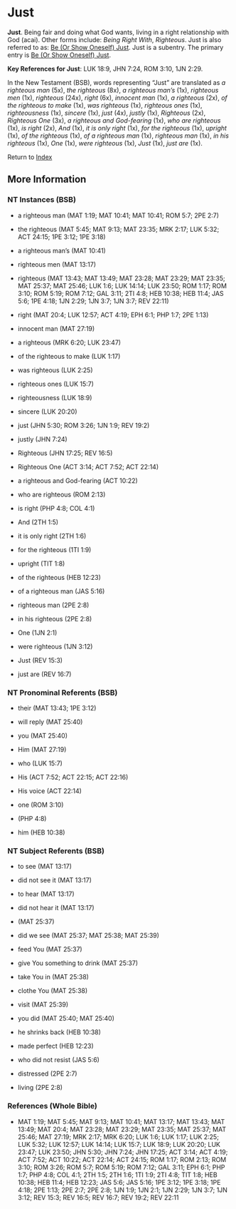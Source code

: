 # Just
**Just**. 
Being fair and doing what God wants, living in a right relationship with God (acai). 
Other forms include: 
*Being Right With*, *Righteous*. 
Just is also referred to as: 
[Be (Or Show Oneself) Just](Just.md). 
Just is a subentry. The primary entry is 
[Be (Or Show Oneself) Just](Just.md). 


**Key References for Just**: 
LUK 18:9, JHN 7:24, ROM 3:10, 1JN 2:29. 




In the New Testament (BSB), words representing “Just” are translated as 
*a righteous man* (5x), *the righteous* (8x), *a righteous man’s* (1x), *righteous men* (1x), *righteous* (24x), *right* (6x), *innocent man* (1x), *a righteous* (2x), *of the righteous to make* (1x), *was righteous* (1x), *righteous ones* (1x), *righteousness* (1x), *sincere* (1x), *just* (4x), *justly* (1x), *Righteous* (2x), *Righteous One* (3x), *a righteous and God-fearing* (1x), *who are righteous* (1x), *is right* (2x), *And* (1x), *it is only right* (1x), *for the righteous* (1x), *upright* (1x), *of the righteous* (1x), *of a righteous man* (1x), *righteous man* (1x), *in his righteous* (1x), *One* (1x), *were righteous* (1x), *Just* (1x), *just are* (1x). 


Return to [Index](00-Index.md)

## More Information

### NT Instances (BSB)

* a righteous man (MAT 1:19; MAT 10:41; MAT 10:41; ROM 5:7; 2PE 2:7)

* the righteous (MAT 5:45; MAT 9:13; MAT 23:35; MRK 2:17; LUK 5:32; ACT 24:15; 1PE 3:12; 1PE 3:18)

* a righteous man’s (MAT 10:41)

* righteous men (MAT 13:17)

* righteous (MAT 13:43; MAT 13:49; MAT 23:28; MAT 23:29; MAT 23:35; MAT 25:37; MAT 25:46; LUK 1:6; LUK 14:14; LUK 23:50; ROM 1:17; ROM 3:10; ROM 5:19; ROM 7:12; GAL 3:11; 2TI 4:8; HEB 10:38; HEB 11:4; JAS 5:6; 1PE 4:18; 1JN 2:29; 1JN 3:7; 1JN 3:7; REV 22:11)

* right (MAT 20:4; LUK 12:57; ACT 4:19; EPH 6:1; PHP 1:7; 2PE 1:13)

* innocent man (MAT 27:19)

* a righteous (MRK 6:20; LUK 23:47)

* of the righteous to make (LUK 1:17)

* was righteous (LUK 2:25)

* righteous ones (LUK 15:7)

* righteousness (LUK 18:9)

* sincere (LUK 20:20)

* just (JHN 5:30; ROM 3:26; 1JN 1:9; REV 19:2)

* justly (JHN 7:24)

* Righteous (JHN 17:25; REV 16:5)

* Righteous One (ACT 3:14; ACT 7:52; ACT 22:14)

* a righteous and God-fearing (ACT 10:22)

* who are righteous (ROM 2:13)

* is right (PHP 4:8; COL 4:1)

* And (2TH 1:5)

* it is only right (2TH 1:6)

* for the righteous (1TI 1:9)

* upright (TIT 1:8)

* of the righteous (HEB 12:23)

* of a righteous man (JAS 5:16)

* righteous man (2PE 2:8)

* in his righteous (2PE 2:8)

* One (1JN 2:1)

* were righteous (1JN 3:12)

* Just (REV 15:3)

* just are (REV 16:7)



### NT Pronominal Referents (BSB)

* their (MAT 13:43; 1PE 3:12)

* will reply (MAT 25:40)

* you (MAT 25:40)

* Him (MAT 27:19)

* who (LUK 15:7)

* His (ACT 7:52; ACT 22:15; ACT 22:16)

* His voice (ACT 22:14)

* one (ROM 3:10)

*  (PHP 4:8)

* him (HEB 10:38)



### NT Subject Referents (BSB)

* to see (MAT 13:17)

* did not see it (MAT 13:17)

* to hear (MAT 13:17)

* did not hear it (MAT 13:17)

*  (MAT 25:37)

* did we see (MAT 25:37; MAT 25:38; MAT 25:39)

* feed You (MAT 25:37)

* give You something to drink (MAT 25:37)

* take You in (MAT 25:38)

* clothe You (MAT 25:38)

* visit (MAT 25:39)

* you did (MAT 25:40; MAT 25:40)

* he shrinks back (HEB 10:38)

* made perfect (HEB 12:23)

* who did not resist (JAS 5:6)

* distressed (2PE 2:7)

* living (2PE 2:8)



### References (Whole Bible)

* MAT 1:19; MAT 5:45; MAT 9:13; MAT 10:41; MAT 13:17; MAT 13:43; MAT 13:49; MAT 20:4; MAT 23:28; MAT 23:29; MAT 23:35; MAT 25:37; MAT 25:46; MAT 27:19; MRK 2:17; MRK 6:20; LUK 1:6; LUK 1:17; LUK 2:25; LUK 5:32; LUK 12:57; LUK 14:14; LUK 15:7; LUK 18:9; LUK 20:20; LUK 23:47; LUK 23:50; JHN 5:30; JHN 7:24; JHN 17:25; ACT 3:14; ACT 4:19; ACT 7:52; ACT 10:22; ACT 22:14; ACT 24:15; ROM 1:17; ROM 2:13; ROM 3:10; ROM 3:26; ROM 5:7; ROM 5:19; ROM 7:12; GAL 3:11; EPH 6:1; PHP 1:7; PHP 4:8; COL 4:1; 2TH 1:5; 2TH 1:6; 1TI 1:9; 2TI 4:8; TIT 1:8; HEB 10:38; HEB 11:4; HEB 12:23; JAS 5:6; JAS 5:16; 1PE 3:12; 1PE 3:18; 1PE 4:18; 2PE 1:13; 2PE 2:7; 2PE 2:8; 1JN 1:9; 1JN 2:1; 1JN 2:29; 1JN 3:7; 1JN 3:12; REV 15:3; REV 16:5; REV 16:7; REV 19:2; REV 22:11



